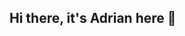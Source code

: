 ## Hi there, it's Adrian here 👋

<!--
- 🔭 I’m currently working on ML Projects...
- 🌱 I’m currently learning everything BigData...
- 👯 I’m looking to collaborate on everything...
- 🤔 I’m looking for help with MLoPS projects...
- 💬 Ask me about Python Java Cloud and Networking...
- 📫 How to reach me: 
### 📫 Connect with me:  
[<img align="left" alt="kiruiadrian | Twitter" width="22px" src="https://cdn.jsdelivr.net/npm/simple-icons@v3/icons/twitter.svg" />](https://twitter.com/@AdrianKirui)
[<img align="left" alt="kiruiadrian | LinkedIn" width="22px" src="https://cdn.jsdelivr.net/npm/simple-icons@v3/icons/linkedin.svg" />](https://www.linkedin.com/in/ADRIAN-KIRUI/)
[<img align="left" alt="kiruiadrian | Instagram" width="22px" src="https://cdn.jsdelivr.net/npm/simple-icons@v3/icons/instagram.svg" />](https://www.instagram.com/kirui_adrian/)
[<img align="left" alt="kiruiadrian | Facebook" width="22px" src="https://cdn.jsdelivr.net/npm/simple-icons@v3/icons/facebook.svg" />](https://www.facebook.com/AdrianKirui/)
...
- ⚡ Fun fact: I write screenplays in my free time ...
-->
